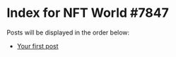 # Index for NFT World #7847
Posts will be displayed in the order below:

- [Your first post](./001-first.md)

